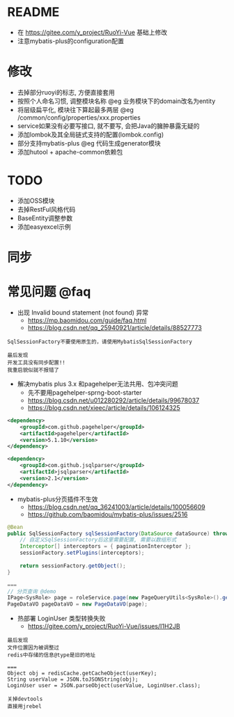 # README

- 在 https://gitee.com/y_project/RuoYi-Vue 基础上修改
- 注意mybatis-plus的configuration配置

# 修改

- 去掉部分ruoyi的标志, 方便直接套用
- 按照个人命名习惯, 调整模块名称 @eg 业务模块下的domain改名为entity
- 将层级扁平化, 模块往下算起最多两层 @eg /common/config/properties/xxx.properties
- service如果没有必要写接口, 就不要写, 会把Java的臃肿暴露无疑的
- 添加lombok及其全局链式支持的配置(lombok.config)
- 部分支持mybatis-plus @eg 代码生成generator模块
- 添加hutool + apache-common依赖包

# TODO

- 添加OSS模块
- 去掉RestFul风格代码
- BaseEntity调整参数
- 添加easyexcel示例

# 同步

# 常见问题 @faq

- 出现 Invalid bound statement (not found) 异常
    - https://mp.baomidou.com/guide/faq.html
    - https://blog.csdn.net/qq_25940921/article/details/88527773

```
SqlSessionFactory不要使用原生的，请使用MybatisSqlSessionFactory

最后发现
开发工具没有同步配置!! 
我重启貌似就不报错了
```

- 解决mybatis plus 3.x 和pagehelper无法共用、包冲突问题
    - 先不要用pagehelper-sprng-boot-starter
    - https://blog.csdn.net/u012280292/article/details/99678037
    - https://blog.csdn.net/xieec/article/details/106124325

```xml
<dependency>
    <groupId>com.github.pagehelper</groupId>
    <artifactId>pagehelper</artifactId>
    <version>5.1.10</version>
</dependency>

<dependency>
    <groupId>com.github.jsqlparser</groupId>
    <artifactId>jsqlparser</artifactId>
    <version>2.1</version>
</dependency>
```

- mybatis-plus分页插件不生效
    - https://blog.csdn.net/qq_36241003/article/details/100056609
    - https://github.com/baomidou/mybatis-plus/issues/2516

```java
@Bean
public SqlSessionFactory sqlSessionFactory(DataSource dataSource) throws Exception {
    // 自定义SqlSessionFactory后这里需要配置, 需要以数组形式
    Interceptor[] interceptors = { paginationInterceptor };
    sessionFactory.setPlugins(interceptors);
    
    return sessionFactory.getObject();
}

===
// 分页查询 @demo
IPage<SysRole> page = roleService.page(new PageQueryUtils<SysRole>().getPage(new HashMap<>()));
PageDataVO pageDataVO = new PageDataVO(page);
```

- 热部署 LoginUser 类型转换失败
    - https://gitee.com/y_project/RuoYi-Vue/issues/I1H2JB
    
```
最后发现
文件位置因为被调整过
redis中存储的信息@type是旧的地址 

===
Object obj = redisCache.getCacheObject(userKey);
String userValue = JSON.toJSONString(obj);
LoginUser user = JSON.parseObject(userValue, LoginUser.class);

关掉devtools
直接用jrebel
```        
